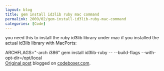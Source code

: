 ```yaml
---
layout: blog
title: gem install id3lib ruby mac command
permalink: 2009/02/gem-install-id3lib-ruby-mac-command
categories: [Code]
---
```


<p>you need this to install the ruby id3lib library under mac if you installed the  actual id3lib library with MacPorts:</p>
<p> ARCHFLAGS="-arch i386" gem install id3lib-ruby -- --build-flags --with-opt-dir=/opt/local<br />
<a href="http://www.digbox.net/index.php/news/gem-install-id3lib-ruby-mac-command">Original post</a> blogged on <a href="http://codeboxer.com">codeboxer.com</a>.</p>
